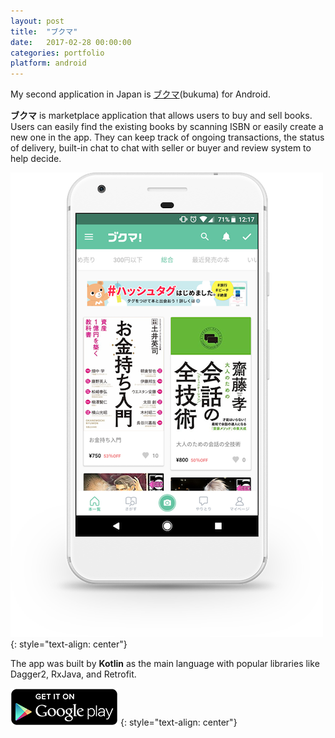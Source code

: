 ```yaml
---
layout: post
title:  "ブクマ"
date:   2017-02-28 00:00:00
categories: portfolio
platform: android
---
```


My second application in Japan is [ブクマ](http://xn--pck0dza.com/)(bukuma) for Android.

**ブクマ** is marketplace application that allows users to buy and sell books. Users can easily find the existing books by scanning ISBN or easily create a new one in the app.  They can keep track of ongoing transactions, the status of delivery, built-in chat to chat with seller or buyer and review system to help decide.

![image](/img/portfolio/bukuma.png)
{: style="text-align: center"}

The app was built by **Kotlin** as the main language with popular libraries like Dagger2, RxJava, and Retrofit.

[![Download Here](/img/download/playstore.png)](https://play.google.com/store/apps/details?id=jp.com.labit.bukuma)
{: style="text-align: center"}
